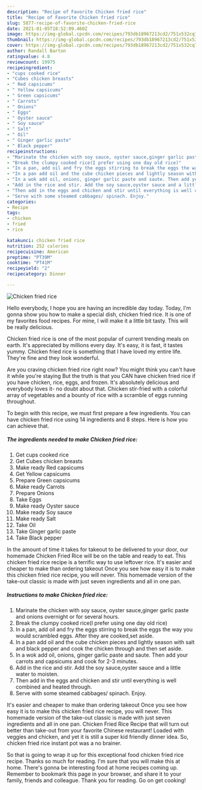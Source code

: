 ```yaml
---
description: "Recipe of Favorite Chicken fried rice"
title: "Recipe of Favorite Chicken fried rice"
slug: 5877-recipe-of-favorite-chicken-fried-rice
date: 2021-01-05T18:52:09.460Z
image: https://img-global.cpcdn.com/recipes/793db18967213cd2/751x532cq70/chicken-fried-rice-recipe-main-photo.jpg
thumbnail: https://img-global.cpcdn.com/recipes/793db18967213cd2/751x532cq70/chicken-fried-rice-recipe-main-photo.jpg
cover: https://img-global.cpcdn.com/recipes/793db18967213cd2/751x532cq70/chicken-fried-rice-recipe-main-photo.jpg
author: Randall Barton
ratingvalue: 4.8
reviewcount: 19975
recipeingredient:
- "cups cooked rice"
- "Cubes chicken breasts"
- " Red capsicums"
- " Yellow capsicums"
- " Green capsicums"
- " Carrots"
- " Onions"
- " Eggs"
- " Oyster sauce"
- " Soy sauce"
- " Salt"
- " Oil"
- " Ginger garlic paste"
- " Black pepper"
recipeinstructions:
- "Marinate the chicken with soy sauce, oyster sauce,ginger garlic paste and onions overnight or for several hours."
- "Break the clumpy cooked rice(I prefer using one day old rice)"
- "In a pan, add oil and fry the eggs stirring to break the eggs the way you would scrambled eggs. After they are cooked,set aside."
- "In a pan add oil and the cube chicken pieces and lightly season with salt and black pepper and cook the chicken through and then set aside."
- "In a wok add oil, onions, ginger garlic paste and saute. Then add your carrots and capsicums and cook for 2-3 minutes."
- "Add in the rice and stir. Add the soy sauce,oyster sauce and a little water to moisten."
- "Then add in the eggs and chicken and stir until everything is well combined and heated through."
- "Serve with some steamed cabbages/ spinach. Enjoy."
categories:
- Recipe
tags:
- chicken
- fried
- rice

katakunci: chicken fried rice 
nutrition: 252 calories
recipecuisine: American
preptime: "PT39M"
cooktime: "PT41M"
recipeyield: "2"
recipecategory: Dinner

---
```



![Chicken fried rice](https://img-global.cpcdn.com/recipes/793db18967213cd2/751x532cq70/chicken-fried-rice-recipe-main-photo.jpg)

Hello everybody, I hope you are having an incredible day today. Today, I'm gonna show you how to make a special dish, chicken fried rice. It is one of my favorites food recipes. For mine, I will make it a little bit tasty. This will be really delicious.

Chicken fried rice is one of the most popular of current trending meals on earth. It's appreciated by millions every day. It's easy, it is fast, it tastes yummy. Chicken fried rice is something that I have loved my entire life. They're fine and they look wonderful.

Are you craving chicken fried rice right now? You might think you can&#39;t have it while you&#39;re staying But the truth is that you CAN have chicken fried rice if you have chicken, rice, eggs, and frozen. It&#39;s absolutely delicious and everybody loves it- no doubt about that. Chicken stir-fried with a colorful array of vegetables and a bounty of rice with a scramble of eggs running throughout.


To begin with this recipe, we must first prepare a few ingredients. You can have chicken fried rice using 14 ingredients and 8 steps. Here is how you can achieve that.

<!--inarticleads1-->

##### The ingredients needed to make Chicken fried rice:

1. Get cups cooked rice
1. Get Cubes chicken breasts
1. Make ready  Red capsicums
1. Get  Yellow capsicums
1. Prepare  Green capsicums
1. Make ready  Carrots
1. Prepare  Onions
1. Take  Eggs
1. Make ready  Oyster sauce
1. Make ready  Soy sauce
1. Make ready  Salt
1. Take  Oil
1. Take  Ginger garlic paste
1. Take  Black pepper


In the amount of time it takes for takeout to be delivered to your door, our homemade Chicken Fried Rice will be on the table and ready to eat. This chicken fried rice recipe is a terrific way to use leftover rice. It&#39;s easier and cheaper to make than ordering takeout Once you see how easy it is to make this chicken fried rice recipe, you will never. This homemade version of the take-out classic is made with just seven ingredients and all in one pan. 

<!--inarticleads2-->

##### Instructions to make Chicken fried rice:

1. Marinate the chicken with soy sauce, oyster sauce,ginger garlic paste and onions overnight or for several hours.
1. Break the clumpy cooked rice(I prefer using one day old rice)
1. In a pan, add oil and fry the eggs stirring to break the eggs the way you would scrambled eggs. After they are cooked,set aside.
1. In a pan add oil and the cube chicken pieces and lightly season with salt and black pepper and cook the chicken through and then set aside.
1. In a wok add oil, onions, ginger garlic paste and saute. Then add your carrots and capsicums and cook for 2-3 minutes.
1. Add in the rice and stir. Add the soy sauce,oyster sauce and a little water to moisten.
1. Then add in the eggs and chicken and stir until everything is well combined and heated through.
1. Serve with some steamed cabbages/ spinach. Enjoy.


It&#39;s easier and cheaper to make than ordering takeout Once you see how easy it is to make this chicken fried rice recipe, you will never. This homemade version of the take-out classic is made with just seven ingredients and all in one pan. Chicken Fried Rice Recipe that will turn out better than take-out from your favorite Chinese restaurant! Loaded with veggies and chicken, and yet it is still a super kid friendly dinner idea. So, chicken fried rice instant pot was a no brainer. 

So that is going to wrap it up for this exceptional food chicken fried rice recipe. Thanks so much for reading. I'm sure that you will make this at home. There's gonna be interesting food at home recipes coming up. Remember to bookmark this page in your browser, and share it to your family, friends and colleague. Thank you for reading. Go on get cooking!
